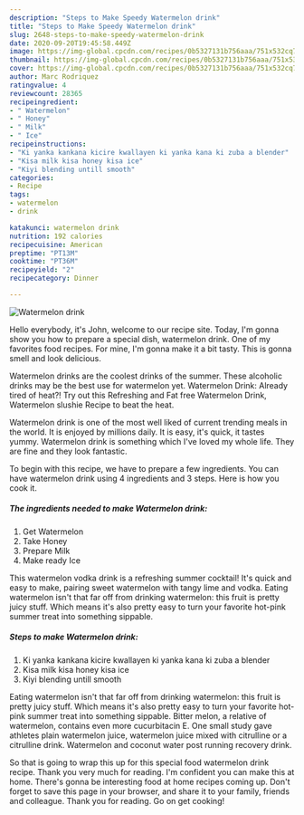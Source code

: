 ```yaml
---
description: "Steps to Make Speedy Watermelon drink"
title: "Steps to Make Speedy Watermelon drink"
slug: 2648-steps-to-make-speedy-watermelon-drink
date: 2020-09-20T19:45:58.449Z
image: https://img-global.cpcdn.com/recipes/0b5327131b756aaa/751x532cq70/watermelon-drink-recipe-main-photo.jpg
thumbnail: https://img-global.cpcdn.com/recipes/0b5327131b756aaa/751x532cq70/watermelon-drink-recipe-main-photo.jpg
cover: https://img-global.cpcdn.com/recipes/0b5327131b756aaa/751x532cq70/watermelon-drink-recipe-main-photo.jpg
author: Marc Rodriquez
ratingvalue: 4
reviewcount: 28365
recipeingredient:
- " Watermelon"
- " Honey"
- " Milk"
- " Ice"
recipeinstructions:
- "Ki yanka kankana kicire kwallayen ki yanka kana ki zuba a blender"
- "Kisa milk kisa honey kisa ice"
- "Kiyi blending untill smooth"
categories:
- Recipe
tags:
- watermelon
- drink

katakunci: watermelon drink 
nutrition: 192 calories
recipecuisine: American
preptime: "PT13M"
cooktime: "PT36M"
recipeyield: "2"
recipecategory: Dinner

---
```



![Watermelon drink](https://img-global.cpcdn.com/recipes/0b5327131b756aaa/751x532cq70/watermelon-drink-recipe-main-photo.jpg)

Hello everybody, it's John, welcome to our recipe site. Today, I'm gonna show you how to prepare a special dish, watermelon drink. One of my favorites food recipes. For mine, I'm gonna make it a bit tasty. This is gonna smell and look delicious.

Watermelon drinks are the coolest drinks of the summer. These alcoholic drinks may be the best use for watermelon yet. Watermelon Drink: Already tired of heat?! Try out this Refreshing and Fat free Watermelon Drink, Watermelon slushie Recipe to beat the heat.

Watermelon drink is one of the most well liked of current trending meals in the world. It is enjoyed by millions daily. It is easy, it's quick, it tastes yummy. Watermelon drink is something which I've loved my whole life. They are fine and they look fantastic.


To begin with this recipe, we have to prepare a few ingredients. You can have watermelon drink using 4 ingredients and 3 steps. Here is how you cook it.

<!--inarticleads1-->

##### The ingredients needed to make Watermelon drink:

1. Get  Watermelon
1. Take  Honey
1. Prepare  Milk
1. Make ready  Ice


This watermelon vodka drink is a refreshing summer cocktail! It&#39;s quick and easy to make, pairing sweet watermelon with tangy lime and vodka. Eating watermelon isn&#39;t that far off from drinking watermelon: this fruit is pretty juicy stuff. Which means it&#39;s also pretty easy to turn your favorite hot-pink summer treat into something sippable. 

<!--inarticleads2-->

##### Steps to make Watermelon drink:

1. Ki yanka kankana kicire kwallayen ki yanka kana ki zuba a blender
1. Kisa milk kisa honey kisa ice
1. Kiyi blending untill smooth


Eating watermelon isn&#39;t that far off from drinking watermelon: this fruit is pretty juicy stuff. Which means it&#39;s also pretty easy to turn your favorite hot-pink summer treat into something sippable. Bitter melon, a relative of watermelon, contains even more cucurbitacin E. One small study gave athletes plain watermelon juice, watermelon juice mixed with citrulline or a citrulline drink. Watermelon and coconut water post running recovery drink. 

So that is going to wrap this up for this special food watermelon drink recipe. Thank you very much for reading. I'm confident you can make this at home. There's gonna be interesting food at home recipes coming up. Don't forget to save this page in your browser, and share it to your family, friends and colleague. Thank you for reading. Go on get cooking!
